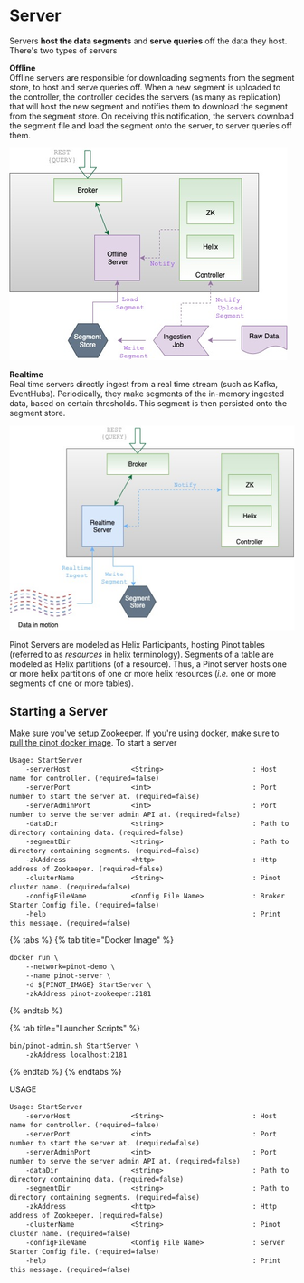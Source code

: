 # Server

Servers **host the data segments** and **serve queries** off the data they host. There's two types of servers

**Offline**  
Offline servers are responsible for downloading segments from the segment store, to host and serve queries off. When a new segment is uploaded to the controller, the controller decides the servers \(as many as replication\) that will host the new segment and notifies them to download the segment from the segment store. On receiving this notification, the servers download the segment file and load the segment onto the server, to server queries off them.

![](../../.gitbook/assets/offlineserver-4.jpg)

**Realtime**  
Real time servers directly ingest from a real time stream \(such as Kafka, EventHubs\). Periodically, they make segments of the in-memory ingested data, based on certain thresholds. This segment is then persisted onto the segment store.

![](../../.gitbook/assets/realtimeserver-1.jpg)

Pinot Servers are modeled as Helix Participants, hosting Pinot tables \(referred to as _resources_ in helix terminology\). Segments of a table are modeled as Helix partitions \(of a resource\). Thus, a Pinot server hosts one or more helix partitions of one or more helix resources \(_i.e._ one or more segments of one or more tables\).

## Starting a Server

Make sure you've [setup Zookeeper](cluster.md#setup-a-pinot-cluster). If you're using docker, make sure to [pull the pinot docker image](cluster.md#setup-a-pinot-cluster).  To start a server 

```text
Usage: StartServer
	-serverHost               <String>                      : Host name for controller. (required=false)
	-serverPort               <int>                         : Port number to start the server at. (required=false)
	-serverAdminPort          <int>                         : Port number to serve the server admin API at. (required=false)
	-dataDir                  <string>                      : Path to directory containing data. (required=false)
	-segmentDir               <string>                      : Path to directory containing segments. (required=false)
	-zkAddress                <http>                        : Http address of Zookeeper. (required=false)
	-clusterName              <String>                      : Pinot cluster name. (required=false)
	-configFileName           <Config File Name>            : Broker Starter Config file. (required=false)
	-help                                                   : Print this message. (required=false)
```



>

{% tabs %}
{% tab title="Docker Image" %}
```text
docker run \
    --network=pinot-demo \
    --name pinot-server \
    -d ${PINOT_IMAGE} StartServer \
    -zkAddress pinot-zookeeper:2181
```
{% endtab %}

{% tab title="Launcher Scripts" %}
```text
bin/pinot-admin.sh StartServer \
    -zkAddress localhost:2181
```
{% endtab %}
{% endtabs %}

USAGE

```text
Usage: StartServer
	-serverHost               <String>                      : Host name for controller. (required=false)
	-serverPort               <int>                         : Port number to start the server at. (required=false)
	-serverAdminPort          <int>                         : Port number to serve the server admin API at. (required=false)
	-dataDir                  <string>                      : Path to directory containing data. (required=false)
	-segmentDir               <string>                      : Path to directory containing segments. (required=false)
	-zkAddress                <http>                        : Http address of Zookeeper. (required=false)
	-clusterName              <String>                      : Pinot cluster name. (required=false)
	-configFileName           <Config File Name>            : Server Starter Config file. (required=false)
	-help                                                   : Print this message. (required=false)
```


